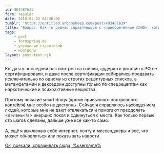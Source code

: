```yaml
---
id: 403487639
form: regular
date: 2010-02-22 01:36:00
tumblr: "https://untitled.urbansheep.com/post/403487639"
title: "Вопрос: Как ты сейчас справляешься с «приобретенным ADHD», когда требуется заняться делом? Какие-нибудь smart drugs?"
tags:
    - post
    - formspring.me
    - упрощение строптивой
    - ноотропы
layout: post-text.njk
---
```


<p class="formspringmeAnswer">Когда я в последний раз смотрел на списки, аддерал и риталин в РФ не сертифицировали, и даже после сертификации собирались продавать исключительно по одному из строгих рецептурных списков, а метамфетамин и декседрин доступны только по спецрецептам как наркотические и психоактивные вещества.<br/><br/>
Поэтому никакие smart drugs (кроме привычного ноотропного коктейля) мне особо не доступны. Сейчас я справляюсь нахождением людей, которые мне не дают отвлекаться и помогают преодолеть &lt;s&gt;лень&lt;/s&gt; инерцию покоя и сдвинуться с места. Как только первые сто шагов сделаны, дальше уже всё как-то само.<br/><br/>
А, ещё я выключаю себе интернет, почту и мессенджеры и всё, что может обновляться или показывать новости.</p>

<p class="formspringmeFooter">
    <a href="http://formspring.me/urbansheep">Ок, поехали, спрашивать сюда, %username%</a>
</p>

